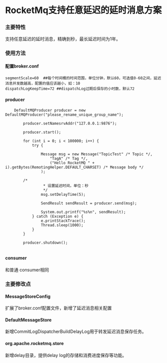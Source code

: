 # RocketMq支持任意延迟的延时消息方案

<a name="2Piv3"></a>
### 主要特性
支持任意延迟的延时消息，精确到秒，最长延迟时间为1年。

<a name="4RnXI"></a>
### 使用方法
<a name="oz0hb"></a>
#### 配置broker.conf
```
segmentScale=60  ##每个时间桶的时间范围，单位分钟，默认60，可选值0-60之间，延迟消息并发数越高，配置的值应该越小，如：10
dispatchLogKeepTime=72 ##dispatchLog过期后保存的小时数，默认72
```
<a name="hkrpC"></a>
#### 
<a name="vmcMt"></a>
#### producer
```
	DefaultMQProducer producer = new DefaultMQProducer("please_rename_unique_group_name");

        producer.setNamesrvAddr("127.0.0.1:9876");

        producer.start();

        for (int i = 0; i < 100000; i++) {
            try {

                Message msg = new Message("TopicTest" /* Topic */,
                    "TagA" /* Tag */,
                    ("Hello RocketMQ " + i).getBytes(RemotingHelper.DEFAULT_CHARSET) /* Message body */
                );

		/*
                 * 设置延迟时间，单位：秒
                 */
                msg.setDelayTime(5);
                
                SendResult sendResult = producer.send(msg);

                System.out.printf("%s%n", sendResult);
            } catch (Exception e) {
                e.printStackTrace();
                Thread.sleep(1000);
            }
        }

        producer.shutdown();


```

<a name="iJfkl"></a>
#### consumer
和普通 consumer相同

<a name="QhglS"></a>
### 主要修改点

<a name="Cr51e"></a>
#### MessageStoreConfig
扩展了broker.conf配置文件，新增了延迟消息相关配置

<a name="Lxniu"></a>
#### DefaultMessageStore
新增CommitLogDispatcherBuildDelayLog用于转发延迟消息保存任务。

<a name="Oq9js"></a>
#### org.apache.rocketmq.store
新增delay目录，提供delay log的存储和消费进度保存等功能。


